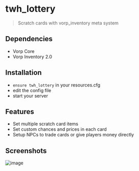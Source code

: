 # twh_lottery

> Scratch cards with vorp_inventory meta system

## Dependencies
- Vorp Core
- Vorp Inventory 2.0


## Installation
- `ensure twh_lottery` in your resources.cfg
- edit the config file
- start your server 

## Features
- Set multiple scratch card items
- Set custom chances and prices in each card
- Setup NPCs to trade cards or give players money directly

## Screenshots

![image](https://user-images.githubusercontent.com/102512250/184645697-3d4781b3-0b9f-4ce2-8657-771bd46fa12f.png)


